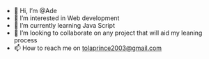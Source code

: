 - 👋 Hi, I’m @Ade
- 👀 I’m interested in Web development 
- 🌱 I’m currently learning  Java Script
- 💞️ I’m looking to collaborate on any project that will aid my leaning process
- 📫 How to reach me on tolaprince2003@gmail.com


<!---
Adetolar/Adetolar is a ✨ special ✨ repository because its `README.md` (this file) appears on your GitHub profile.
You can click the Preview link to take a look at your changes.
--->
